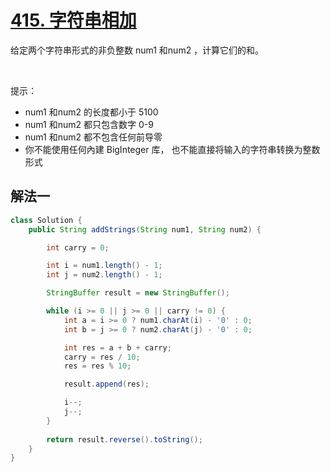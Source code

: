 # [415. 字符串相加](https://leetcode-cn.com/problems/add-strings/)

给定两个字符串形式的非负整数 num1 和num2 ，计算它们的和。

 

提示：


- num1 和num2 的长度都小于 5100
- num1 和num2 都只包含数字 0-9
- num1 和num2 都不包含任何前导零
- 你不能使用任何內建 BigInteger 库， 也不能直接将输入的字符串转换为整数形式


## 解法一

```Java
class Solution {
    public String addStrings(String num1, String num2) {

        int carry = 0;

        int i = num1.length() - 1;
        int j = num2.length() - 1;

        StringBuffer result = new StringBuffer();

        while (i >= 0 || j >= 0 || carry != 0) {
            int a = i >= 0 ? num1.charAt(i) - '0' : 0;
            int b = j >= 0 ? num2.charAt(j) - '0' : 0;

            int res = a + b + carry;
            carry = res / 10;
            res = res % 10;

            result.append(res);

            i--;
            j--;
        }
        
        return result.reverse().toString();
    }
}
```


